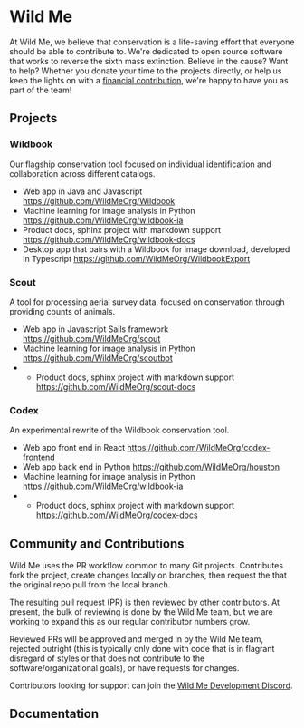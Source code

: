 # Wild Me
At Wild Me, we believe that conservation is a life-saving effort that everyone should be able to contribute to. We're dedicated to open source software that works to reverse the sixth mass extinction. Believe in the cause? Want to help? Whether you donate your time to the projects directly, or help us keep the lights on with a [financial contribution](https://secure.givelively.org/donate/conservation-x-labs-inc/wild-me), we're happy to have you as part of the team!

## Projects

### Wildbook
Our flagship conservation tool focused on individual identification and collaboration across different catalogs.

* Web app in Java and Javascript https://github.com/WildMeOrg/Wildbook
* Machine learning for image analysis in Python https://github.com/WildMeOrg/wildbook-ia
* Product docs, sphinx project with markdown support https://github.com/WildMeOrg/wildbook-docs
* Desktop app that pairs with a Wildbook for image download, developed in Typescript https://github.com/WildMeOrg/WildbookExport

### Scout
A tool for processing aerial survey data, focused on conservation through providing counts of animals.

* Web app in Javascript Sails framework https://github.com/WildMeOrg/scout
* Machine learning for image analysis in Python https://github.com/WildMeOrg/scoutbot
* * Product docs, sphinx project with markdown support https://github.com/WildMeOrg/scout-docs


### Codex
An experimental rewrite of the Wildbook conservation tool.

* Web app front end in React https://github.com/WildMeOrg/codex-frontend
* Web app back end in Python https://github.com/WildMeOrg/houston
* Machine learning for image analysis in Python https://github.com/WildMeOrg/wildbook-ia
* * Product docs, sphinx project with markdown support https://github.com/WildMeOrg/codex-docs

## Community and Contributions
Wild Me uses the PR workflow common to many Git projects. Contributes fork the project, create changes locally on branches, then request the that the original repo pull from the local branch.

The resulting pull request (PR) is then reviewed by other contributors. At present, the bulk of reviewing is done by the Wild Me team, but we are working to expand this as our regular contributor numbers grow.

Reviewed PRs will be approved and merged in by the Wild Me team, rejected outright (this is typically only done with code that is in flagrant disregard of styles or that does not contribute to the software/organizational goals), or have requests for changes.

Contributors looking for support can join the [Wild Me Development Discord](https://discord.gg/zw4tr3RE4R).

## Documentation

